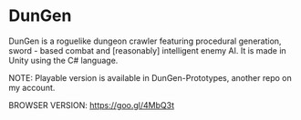 # DunGen
DunGen is a roguelike dungeon crawler featuring procedural generation, sword - based combat and [reasonably] intelligent enemy AI. It is made in Unity using the C# language. 

NOTE: Playable version is available in DunGen-Prototypes, another repo on my account. 

BROWSER VERSION: https://goo.gl/4MbQ3t
